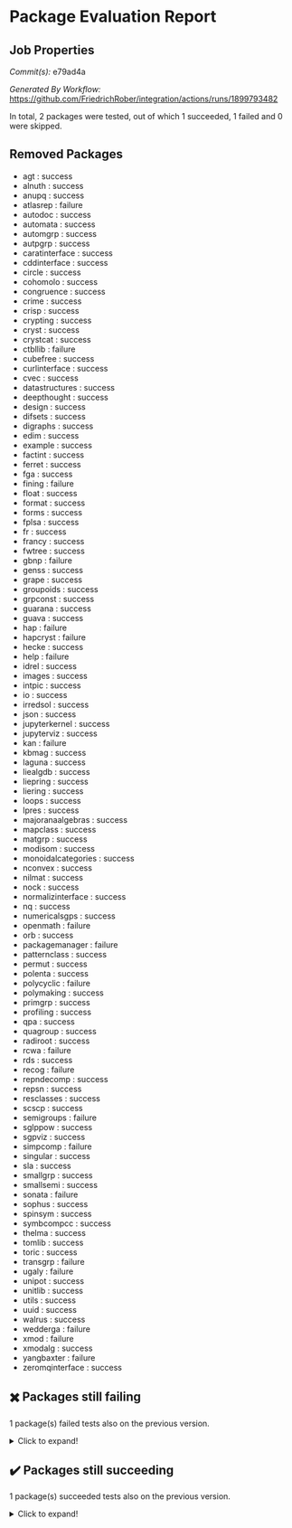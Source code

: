 # Package Evaluation Report

## Job Properties

*Commit(s):* e79ad4a

*Generated By Workflow:* https://github.com/FriedrichRober/integration/actions/runs/1899793482

In total, 2 packages were tested, out of which 1 succeeded, 1 failed and 0 were skipped.

## Removed Packages

- agt : success <br>
- alnuth : success <br>
- anupq : success <br>
- atlasrep : failure <br>
- autodoc : success <br>
- automata : success <br>
- automgrp : success <br>
- autpgrp : success <br>
- caratinterface : success <br>
- cddinterface : success <br>
- circle : success <br>
- cohomolo : success <br>
- congruence : success <br>
- crime : success <br>
- crisp : success <br>
- crypting : success <br>
- cryst : success <br>
- crystcat : success <br>
- ctbllib : failure <br>
- cubefree : success <br>
- curlinterface : success <br>
- cvec : success <br>
- datastructures : success <br>
- deepthought : success <br>
- design : success <br>
- difsets : success <br>
- digraphs : success <br>
- edim : success <br>
- example : success <br>
- factint : success <br>
- ferret : success <br>
- fga : success <br>
- fining : failure <br>
- float : success <br>
- format : success <br>
- forms : success <br>
- fplsa : success <br>
- fr : success <br>
- francy : success <br>
- fwtree : success <br>
- gbnp : failure <br>
- genss : success <br>
- grape : success <br>
- groupoids : success <br>
- grpconst : success <br>
- guarana : success <br>
- guava : success <br>
- hap : failure <br>
- hapcryst : failure <br>
- hecke : success <br>
- help : failure <br>
- idrel : success <br>
- images : success <br>
- intpic : success <br>
- io : success <br>
- irredsol : success <br>
- json : success <br>
- jupyterkernel : success <br>
- jupyterviz : success <br>
- kan : failure <br>
- kbmag : success <br>
- laguna : success <br>
- liealgdb : success <br>
- liepring : success <br>
- liering : success <br>
- loops : success <br>
- lpres : success <br>
- majoranaalgebras : success <br>
- mapclass : success <br>
- matgrp : success <br>
- modisom : success <br>
- monoidalcategories : success <br>
- nconvex : success <br>
- nilmat : success <br>
- nock : success <br>
- normalizinterface : success <br>
- nq : success <br>
- numericalsgps : success <br>
- openmath : failure <br>
- orb : success <br>
- packagemanager : failure <br>
- patternclass : success <br>
- permut : success <br>
- polenta : success <br>
- polycyclic : failure <br>
- polymaking : success <br>
- primgrp : success <br>
- profiling : success <br>
- qpa : success <br>
- quagroup : success <br>
- radiroot : success <br>
- rcwa : failure <br>
- rds : success <br>
- recog : failure <br>
- repndecomp : success <br>
- repsn : success <br>
- resclasses : success <br>
- scscp : success <br>
- semigroups : failure <br>
- sglppow : success <br>
- sgpviz : success <br>
- simpcomp : failure <br>
- singular : success <br>
- sla : success <br>
- smallgrp : success <br>
- smallsemi : success <br>
- sonata : failure <br>
- sophus : success <br>
- spinsym : success <br>
- symbcompcc : success <br>
- thelma : success <br>
- tomlib : success <br>
- toric : success <br>
- transgrp : failure <br>
- ugaly : failure <br>
- unipot : success <br>
- unitlib : success <br>
- utils : success <br>
- uuid : success <br>
- walrus : success <br>
- wedderga : failure <br>
- xmod : failure <br>
- xmodalg : success <br>
- yangbaxter : failure <br>
- zeromqinterface : success <br>
## :heavy_multiplication_x: Packages still failing

1 package(s) failed tests also on the previous version.<details> <summary>Click to expand!</summary>

- ace : failure <br>
</details>

## :heavy_check_mark: Packages still succeeding

1 package(s) succeeded tests also on the previous version.<details> <summary>Click to expand!</summary>

- aclib : success <br>
</details>

